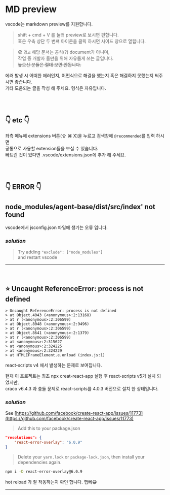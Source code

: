 # MD preview

vscode는 markdown preview를 지원합니다.

> shift + cmd + V 를 눌러 preview로 보시면 편합니다.  
> 혹은 우측 상단 두 번쨰 아이콘을 클릭 하시면 사이드 창으로 열립니다.

> 😨 `경고` 해당 문서는 공식(?) document가 아니며,  
> 작업 중 개발자 들만을 위해 자유롭게 쓰는 글입니다.  
> ~~높으신 분들은 절대 보면 안됩니다.~~

에러 발생 시 어떠한 에러인지, 어떤식으로 해결을 했는지 혹은 해결하지 못했는지 써주시면 좋습니다.  
기타 도움되는 글을 작성 해 주세요.
형식은 자유입니다.

<br><br>

## 👇 etc 👇

좌측 메뉴에 extensions 버튼(⇧ ⌘ X)을 누르고 검색창에 `@recommended`를 입력 하시면  
공통으로 사용할 extension들을 보실 수 있습니다.  
빠트린 것이 있다면 .vscode/extensions.json에 추가 해 주세요.

<br><br>

## 👇 ERROR 👇

## node_modules/agent-base/dist/src/index' not found

vscode에서 jsconfig.json 파일에 생기는 오류 입니다.

### _solution_

> Try adding `"exclude": ["node_modules"]`  
> and restart vscode

---

<br>

## ⭐️ Uncaught ReferenceError: process is not defined

    > Uncaught ReferenceError: process is not defined
    > at Object.4043 (<anonymous>:2:13168)
    > at r (<anonymous>:2:306599)
    > at Object.8048 (<anonymous>:2:9496)
    > at r (<anonymous>:2:306599)
    > at Object.8641 (<anonymous>:2:1379)
    > at r (<anonymous>:2:306599)
    > at <anonymous>:2:315627
    > at <anonymous>:2:324225
    > at <anonymous>:2:324229
    > at HTMLIFrameElement.e.onload (index.js:1)

react-scripts v4 에서 발생하는 문제로 보여집니다.

현재 이 프로젝트는
최초 npx creat-react-app 실행 후 react-scripts v5가 설치 되었지만,  
craco v6.4.3 과 충돌 문제로 react-scripts를 4.0.3 버전으로 설치 한 상태입니다.

### _solution_

See [https://github.com/facebook/create-react-app/issues/11773](https://github.com/facebook/create-react-app/issues/11773)

> Add this to your package.json

```json
"resolutions": {
    "react-error-overlay": "6.0.9"
}
```

> Delete your `yarn.lock` or `package-lock.json`, then install your dependencies again.

```zsh
npm i -D react-error-overlay@6.0.9
```

hot reload 가 잘 작동하는지 확인 합니다. 햅삐😀

---
